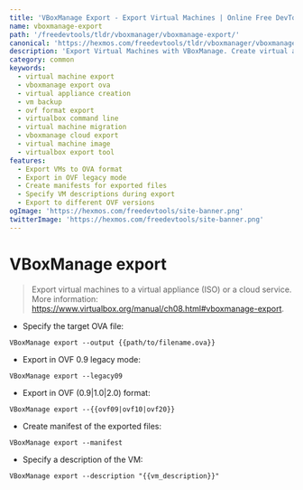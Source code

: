 ```yaml
---
title: 'VBoxManage Export - Export Virtual Machines | Online Free DevTools by Hexmos'
name: vboxmanage-export
path: '/freedevtools/tldr/vboxmanager/vboxmanage-export/'
canonical: 'https://hexmos.com/freedevtools/tldr/vboxmanager/vboxmanage-export/'
description: 'Export Virtual Machines with VBoxManage. Create virtual appliances (OVA) for backup and portability. Free online tool, no registration required.'
category: common
keywords:
  - virtual machine export
  - vboxmanage export ova
  - virtual appliance creation
  - vm backup
  - ovf format export
  - virtualbox command line
  - virtual machine migration
  - vboxmanage cloud export
  - virtual machine image
  - virtualbox export tool
features:
  - Export VMs to OVA format
  - Export in OVF legacy mode
  - Create manifests for exported files
  - Specify VM descriptions during export
  - Export to different OVF versions
ogImage: 'https://hexmos.com/freedevtools/site-banner.png'
twitterImage: 'https://hexmos.com/freedevtools/site-banner.png'
---
```


# VBoxManage export

> Export virtual machines to a virtual appliance (ISO) or a cloud service.
> More information: <https://www.virtualbox.org/manual/ch08.html#vboxmanage-export>.

- Specify the target OVA file:

`VBoxManage export --output {{path/to/filename.ova}}`

- Export in OVF 0.9 legacy mode:

`VBoxManage export --legacy09`

- Export in OVF (0.9|1.0|2.0) format:

`VBoxManage export --{{ovf09|ovf10|ovf20}}`

- Create manifest of the exported files:

`VBoxManage export --manifest`

- Specify a description of the VM:

`VBoxManage export --description "{{vm_description}}"`
